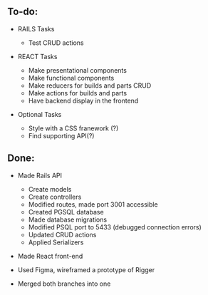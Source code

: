 ## To-do:

- RAILS Tasks
    - Test CRUD actions


- REACT Tasks
    - Make presentational components
    - Make functional components
    - Make reducers for builds and parts CRUD 
    - Make actions for builds and parts 
    - Have backend display in the frontend

- Optional Tasks
    - Style with a CSS franework (?)
    - Find supporting API(?)


## Done:

- Made Rails API
    - Create models
    - Create controllers
    - Modified routes, made port 3001 accessible
    - Created PGSQL database
    - Made database migrations
    - Modified PSQL port to 5433 (debugged connection errors)
    - Updated CRUD actions
    - Applied Serializers

- Made React front-end
- Used Figma, wireframed a prototype of Rigger
- Merged both branches into one
